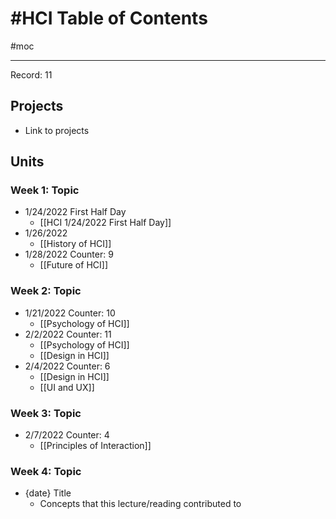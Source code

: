 # #HCI Table of Contents
#moc 

---

Record: 11

## Projects
- Link to projects

## Units
### Week 1: Topic
- 1/24/2022 First Half Day
	- [[HCI 1/24/2022 First Half Day]]
- 1/26/2022
	- [[History of HCI]]
- 1/28/2022 Counter: 9
	- [[Future of HCI]]

### Week 2: Topic
- 1/21/2022 Counter: 10
	- [[Psychology of HCI]]
- 2/2/2022 Counter: 11
	- [[Psychology of HCI]]
	- [[Design in HCI]]
- 2/4/2022 Counter: 6
	- [[Design in HCI]]
	- [[UI and UX]]

### Week 3: Topic
- 2/7/2022 Counter: 4
	- [[Principles of Interaction]]

### Week 4: Topic
- {date} Title
	- Concepts that this lecture/reading contributed to